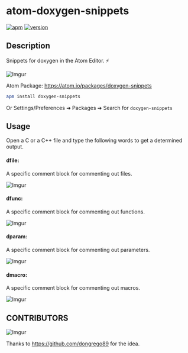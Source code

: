 atom-doxygen-snippets
=====================

[![apm](https://img.shields.io/apm/dm/doxygen-snippets.svg?maxAge=2592000?style=flat-square)](https://atom.io/packages/doxygen-snippets)
[![version](https://img.shields.io/apm/v/doxygen-snippets.svg?maxAge=2592000?style=flat-square)](https://atom.io/packages/doxygen-snippets)

## Description
Snippets for doxygen in the Atom Editor. :zap:

![Imgur](http://i.imgur.com/D4HCbh9.png)

Atom Package: https://atom.io/packages/doxygen-snippets

```bash
apm install doxygen-snippets
```

Or Settings/Preferences ➔ Packages ➔ Search for `doxygen-snippets
`
## Usage

Open a C or a C++ file and type the following words to get a determined output.

#### dfile:

A specific comment block for commenting out files.

![Imgur](http://i.imgur.com/1IYSkB3.png)

#### dfunc:

A specific comment block for commenting out functions.

![Imgur](http://i.imgur.com/W402YqX.png)

#### dparam:

A specific comment block for commenting out parameters.

![Imgur](http://i.imgur.com/DNRUVBC.png)

#### dmacro:

A specific comment block for commenting out macros.

![Imgur](http://i.imgur.com/sk5vAd5.png)

## CONTRIBUTORS
![Imgur](http://i.imgur.com/On3HgXM.png)

Thanks to https://github.com/dongrego89 for the idea.
